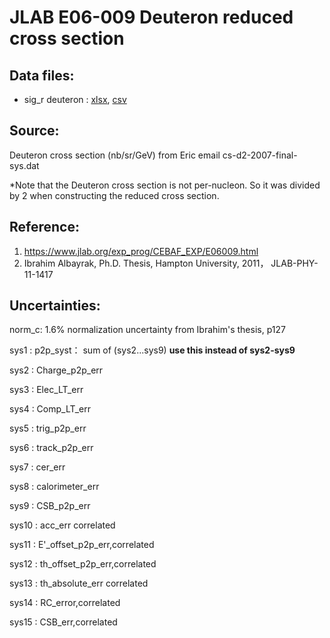
# JLAB E06-009 Deuteron reduced cross section

## Data files: 
  * sig_r    deuteron : [xlsx](../dataframe/10042.xlsx), [csv](../dataframe/csv/10042.csv)  

## Source: 
Deuteron cross section (nb/sr/GeV) from Eric email cs-d2-2007-final-sys.dat

*Note that the Deuteron cross section is not per-nucleon. So it was divided by 2 when constructing the reduced cross section.

## Reference:
1. https://www.jlab.org/exp_prog/CEBAF_EXP/E06009.html
2. Ibrahim Albayrak, Ph.D. Thesis, Hampton University, 2011， JLAB-PHY-11-1417


## Uncertainties:

norm_c: 1.6% normalization uncertainty from Ibrahim's thesis, p127 

sys1  : p2p_syst：  sum of (sys2...sys9) **use this instead of sys2-sys9**

sys2  : Charge_p2p_err

sys3  : Elec_LT_err 

sys4  : Comp_LT_err 

sys5  : trig_p2p_err 

sys6  : track_p2p_err 

sys7  : cer_err 

sys8  : calorimeter_err 

sys9  : CSB_p2p_err 

sys10 : acc_err correlated

sys11 : E'_offset_p2p_err,correlated

sys12 : th_offset_p2p_err,correlated

sys13 : th_absolute_err correlated

sys14 : RC_error,correlated

sys15 : CSB_err,correlated
